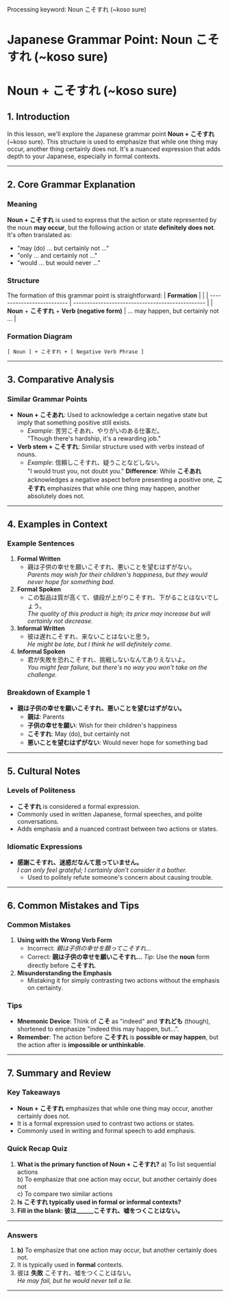 Processing keyword: Noun こそすれ (~koso sure)
# Japanese Grammar Point: Noun こそすれ (~koso sure)
# Noun + こそすれ (~koso sure)
## 1. Introduction
In this lesson, we'll explore the Japanese grammar point **Noun + こそすれ** (~koso sure). This structure is used to emphasize that while one thing may occur, another thing certainly does not. It's a nuanced expression that adds depth to your Japanese, especially in formal contexts.

---
## 2. Core Grammar Explanation
### Meaning
**Noun + こそすれ** is used to express that the action or state represented by the noun **may occur**, but the following action or state **definitely does not**. It's often translated as:
- "may (do) ... but certainly not ..."
- "only ... and certainly not ..."
- "would ... but would never ..."
### Structure
The formation of this grammar point is straightforward:
| **Formation**              |                                                  |
| -------------------------- | ------------------------------------------------ |
| **Noun** + **こそすれ** + **Verb (negative form)** | ... may happen, but certainly not ... |
### Formation Diagram
```plaintext
[ Noun ] + こそすれ + [ Negative Verb Phrase ]
```
---
## 3. Comparative Analysis
### Similar Grammar Points
- **Noun + こそあれ**: Used to acknowledge a certain negative state but imply that something positive still exists.
  - _Example_: 苦労こそあれ、やりがいのある仕事だ。  
    "Though there's hardship, it's a rewarding job."
- **Verb stem + こそすれ**: Similar structure used with verbs instead of nouns.
  - _Example_: 信頼しこそすれ、疑うことなどしない。  
    "I would trust you, not doubt you."
**Difference**: While **こそあれ** acknowledges a negative aspect before presenting a positive one, **こそすれ** emphasizes that while one thing may happen, another absolutely does not.
---
## 4. Examples in Context
### Example Sentences
1. **Formal Written**
   - 親は子供の幸せを願いこそすれ、悪いことを望むはずがない。  
     _Parents may wish for their children's happiness, but they would never hope for something bad._
2. **Formal Spoken**
   - この製品は質が高くて、値段が上がりこそすれ、下がることはないでしょう。  
     _The quality of this product is high; its price may increase but will certainly not decrease._
3. **Informal Written**
   - 彼は遅れこそすれ、来ないことはないと思う。  
     _He might be late, but I think he will definitely come._
4. **Informal Spoken**
   - 君が失敗を恐れこそすれ、挑戦しないなんてありえないよ。  
     _You might fear failure, but there's no way you won't take on the challenge._
### Breakdown of Example 1
- **親は子供の幸せを願いこそすれ、悪いことを望むはずがない。**
  - **親は**: Parents
  - **子供の幸せを願い**: Wish for their children's happiness
  - **こそすれ**: May (do), but certainly not
  - **悪いことを望むはずがない**: Would never hope for something bad
---
## 5. Cultural Notes
### Levels of Politeness
- **こそすれ** is considered a formal expression.
- Commonly used in written Japanese, formal speeches, and polite conversations.
- Adds emphasis and a nuanced contrast between two actions or states.
### Idiomatic Expressions
- **感謝こそすれ、迷惑だなんて思っていません。**  
  _I can only feel grateful; I certainly don't consider it a bother._
  - Used to politely refute someone's concern about causing trouble.
---
## 6. Common Mistakes and Tips
### Common Mistakes
1. **Using with the Wrong Verb Form**
   - Incorrect: *親は子供の幸せを願ってこそすれ...*
   - Correct:  **親は子供の幸せを願いこそすれ...**
   *Tip*: Use the **noun** form directly before **こそすれ**.
2. **Misunderstanding the Emphasis**
   - Mistaking it for simply contrasting two actions without the emphasis on certainty.
### Tips
- **Mnemonic Device**: Think of **こそ** as "indeed" and **すれども** (though), shortened to emphasize "indeed this may happen, but...".
- **Remember**: The action before **こそすれ** is **possible or may happen**, but the action after is **impossible or unthinkable**.
---
## 7. Summary and Review
### Key Takeaways
- **Noun + こそすれ** emphasizes that while one thing may occur, another certainly does not.
- It is a formal expression used to contrast two actions or states.
- Commonly used in writing and formal speech to add emphasis.
### Quick Recap Quiz
1. **What is the primary function of Noun + こそすれ?**
   a) To list sequential actions  
   b) To emphasize that one action may occur, but another certainly does not  
   c) To compare two similar actions  
2. **Is こそすれ typically used in formal or informal contexts?**
3. **Fill in the blank: 彼は______こそすれ、嘘をつくことはない。**
---
### Answers
1. **b)** To emphasize that one action may occur, but another certainly does not.
2. It is typically used in **formal** contexts.
3. 彼は **失敗** こそすれ、嘘をつくことはない。  
   _He may fail, but he would never tell a lie._
---

